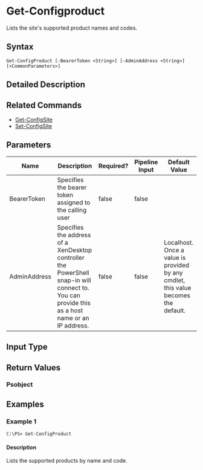 ﻿
# Get-Configproduct
Lists the site's supported product names and codes.
## Syntax
```
Get-ConfigProduct [-BearerToken <String>] [-AdminAddress <String>] [<CommonParameters>]
```
## Detailed Description



## Related Commands

* [Get-ConfigSite](../Get-ConfigSite/)
* [Set-ConfigSite](../Set-ConfigSite/)
## Parameters
| Name   | Description | Required? | Pipeline Input | Default Value |
| --- | --- | --- | --- | --- |
| BearerToken | Specifies the bearer token assigned to the calling user | false | false |  |
| AdminAddress | Specifies the address of a XenDesktop controller the PowerShell snap-in will connect to. You can provide this as a host name or an IP address. | false | false | Localhost. Once a value is provided by any cmdlet, this value becomes the default. |

## Input Type

### 

## Return Values

### Psobject

## Examples

### Example 1
```
C:\PS> Get-ConfigProduct
```
#### Description
Lists the supported products by name and code.
